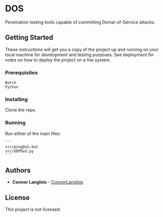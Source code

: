 # DOS

Penetration testing tools capable of committing Denial-of-Service attacks.

## Getting Started

These instructions will get you a copy of the project up and running on your local machine for development and testing purposes. See deployment for notes on how to deploy the project on a live system.

### Prerequisites

```
Batch
Python
```

### Installing

Clone the repo.

### Running

Run either of the main files:

	```
	src/pingDoS.bat
	src/UDPDoS.py
	```

## Authors

* **Connor Langlois** - [ConnorLanglois](https://github.com/ConnorLanglois)

## License

This project is not licensed.
